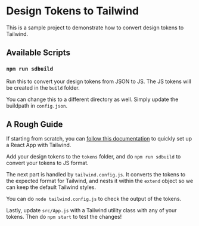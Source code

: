 # Design Tokens to Tailwind

This is a sample project to demonstrate how to convert design tokens to Tailwind.

## Available Scripts

### `npm run sdbuild`

Run this to convert your design tokens from JSON to JS. The JS tokens will be created in the `build` folder.

You can change this to a different directory as well. Simply update the buildpath in `config.json`.

## A Rough Guide

If starting from scratch, you can [follow this documentation](https://tailwindcss.com/docs/guides/create-react-app) to quickly set up a React App with Tailwind.

Add your design tokens to the `tokens` folder, and do `npm run sdbuild` to convert your tokens to JS format.

The next part is handled by `tailwind.config.js`. It converts the tokens to the expected format for Tailwind, and nests it within the `extend` object so we can keep the default Tailwind styles.

You can do `node tailwind.config.js` to check the output of the tokens.

Lastly, update `src/App.js` with a Tailwind utility class with any of your tokens. Then do `npm start` to test the changes!
